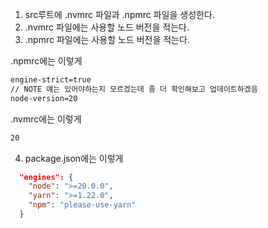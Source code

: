1. src루트에 .nvmrc 파일과 .npmrc 파일을 생성한다.
2. .nvmrc 파일에는 사용할 노드 버전을 적는다.
3. .npmrc 파일에는 사용할 노드 버전을 적는다.

.npmrc에는 이렇게

```txt
engine-strict=true
// NOTE 얘는 있어야하는지 모르겠는데 좀 더 확인해보고 업데이트하겠음
node-version=20
```

.nvmrc에는 이렇게

```txt
20
```

4. package.json에는 이렇게

```json
  "engines": {
    "node": ">=20.0.0",
    "yarn": ">=1.22.0",
    "npm": "please-use-yarn"
  }
```
